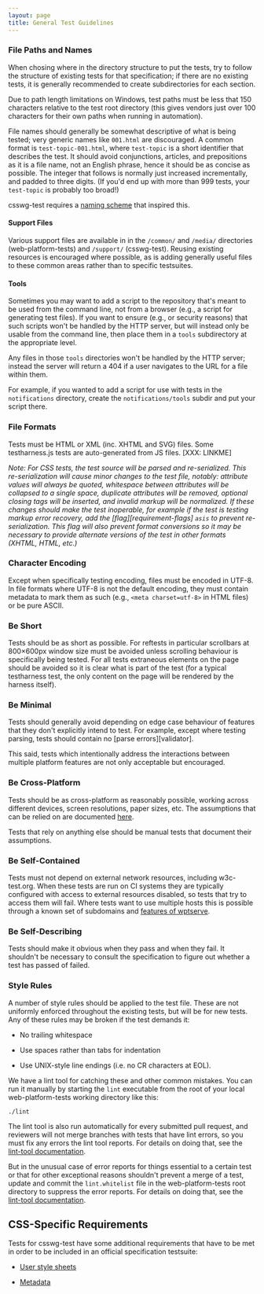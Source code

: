 ```yaml
---
layout: page
title: General Test Guidelines
---
```


### File Paths and Names

When chosing where in the directory structure to put the tests, try to
follow the structure of existing tests for that specification; if
there are no existing tests, it is generally recommended to create
subdirectories for each section.

Due to path length limitations on Windows, test paths must be less
that 150 characters relative to the test root directory (this gives
vendors just over 100 characters for their own paths when running in
automation).

File names should generally be somewhat descriptive of what is being
tested; very generic names like `001.html` are discouraged. A common
format is `test-topic-001.html`, where `test-topic` is a short
identifier that describes the test. It should avoid conjunctions,
articles, and prepositions as it is a file name, not an English
phrase, hence it should be as concise as possible. The integer that
follows is normally just increased incrementally, and padded to three
digits. (If you'd end up with more than 999 tests, your `test-topic`
is probably too broad!)

csswg-test requires a [naming scheme](css-naming) that inspired this.

#### Support Files

Various support files are available in in the `/common/` and `/media/`
directories (web-platform-tests) and `/support/` (csswg-test). Reusing
existing resources is encouraged where possible, as is adding
generally useful files to these common areas rather than to specific
testsuites.


#### Tools

Sometimes you may want to add a script to the repository that's meant
to be used from the command line, not from a browser (e.g., a script
for generating test files). If you want to ensure (e.g., or security
reasons) that such scripts won't be handled by the HTTP server, but
will instead only be usable from the command line, then place them
in a `tools` subdirectory at the appropriate level.

Any files in those `tools` directories won't be handled by the HTTP
server; instead the server will return a 404 if a user navigates to
the URL for a file within them.

For example, if you wanted to add a script for use with tests in the
`notifications` directory, create the `notifications/tools` subdir
and put your script there.


### File Formats

Tests must be HTML or XML (inc. XHTML and SVG) files. Some
testharness.js tests are auto-generated from JS files. [XXX: LINKME]

*Note: For CSS tests, the test source will be parsed and
re-serialized. This re-serialization will cause minor changes to the
test file, notably: attribute values will always be quoted, whitespace
between attributes will be collapsed to a single space, duplicate
attributes will be removed, optional closing tags will be inserted,
and invalid markup will be normalized.  If these changes should make
the test inoperable, for example if the test is testing markup error
recovery, add the [flag][requirement-flags] `asis` to prevent
re-serialization. This flag will also prevent format conversions so it
may be necessary to provide alternate versions of the test in other
formats (XHTML, HTML, etc.)*

### Character Encoding

Except when specifically testing encoding, files must be encoded in
UTF-8. In file formats where UTF-8 is not the default encoding, they
must contain metadata to mark them as such (e.g., `<meta
charset=utf-8>` in HTML files) or be pure ASCII.

### Be Short

Tests should be as short as possible. For reftests in particular
scrollbars at 800&#xD7;600px window size must be avoided unless scrolling
behaviour is specifically being tested. For all tests extraneous
elements on the page should be avoided so it is clear what is part of
the test (for a typical testharness test, the only content on the page
will be rendered by the harness itself).

### Be Minimal

Tests should generally avoid depending on edge case behaviour of
features that they don't explicitly intend to test. For example,
except where testing parsing, tests should contain no
[parse errors][validator].

This said, tests which intentionally address the interactions between
multiple platform features are not only acceptable but encouraged.

### Be Cross-Platform

Tests should be as cross-platform as reasonably possible, working
across different devices, screen resolutions, paper sizes, etc. The
assumptions that can be relied on are documented [here](assumptions).

Tests that rely on anything else should be manual tests that document
their assumptions.

### Be Self-Contained

Tests must not depend on external network resources, including
w3c-test.org. When these tests are run on CI systems they are
typically configured with access to external resources disabled, so
tests that try to access them will fail. Where tests want to use
multiple hosts this is possible through a known set of subdomains and
[features of wptserve](server-features).

### Be Self-Describing

Tests should make it obvious when they pass and when they fail. It
shouldn't be necessary to consult the specification to figure out
whether a test has passed of failed.

### Style Rules

A number of style rules should be applied to the test file. These are
not uniformly enforced throughout the existing tests, but will be for
new tests. Any of these rules may be broken if the test demands it:

 * No trailing whitespace

 * Use spaces rather than tabs for indentation

 * Use UNIX-style line endings (i.e. no CR characters at EOL).
 
We have a lint tool for catching these and other common mistakes. You
can run it manually by starting the `lint` executable from the root of
your local web-platform-tests working directory like this:

```
./lint
```

The lint tool is also run automatically for every submitted pull request,
and reviewers will not merge branches with tests that have lint errors, so
you must fix any errors the lint tool reports. For details on doing that,
see the [lint-tool documentation](lint-tool).

But in the unusual case of error reports for things essential to a certain
test or that for other exceptional reasons shouldn't prevent a merge of a
test, update and commit the `lint.whitelist` file in the web-platform-tests
root directory to suppress the error reports. For details on doing that,
see the [lint-tool documentation](lint-tool).


## CSS-Specific Requirements

Tests for csswg-test have some additional requirements that have to be
met in order to be included in an official specification testsuite:

* [User style sheets](css-user-styles.html)

* [Metadata](css-metadata.html)
